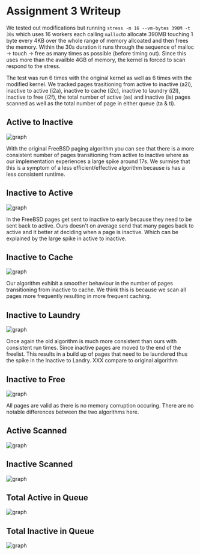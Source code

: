 # Assignment 3 Writeup

We tested out modifications but running `stress -m 16 --vm-bytes 390M -t 30s` which uses 16 workers each calling `malloc`to allocate 390MB touching 1 byte every 4KB over the whole range of memory allcoated and then frees the memory. Within the 30s duration it runs through the sequence of malloc -> touch -> free as many times as possible (before timing out). Since this uses more than the availble 4GB of memory, the kernel is forced to scan respond to the stress.

The test was run 6 times with the original kernel as well as 6 times with the modified kernel. We tracked pages trasitioning from active to inactive (a2i), inactive to active (i2a), inactive to cache (i2c), inactive to laundry (i2l), inactive to free (i2f), the total number of active (as) and inactive (is) pages scanned as well as the total number of page in either queue (ta & ti).

## Active to Inactive

![graph](./img/a2i.png)

With the original FreeBSD paging algorithm you can see that there is a more consistent number of pages transitioning from active to inactive where as our implementation experiences a large spike around 17s. We surmise that this is a symptom of a less efficient/effective algorithm because is has a less consistent runtime. 

## Inactive to Active

![graph](./img/i2a.png)

In the FreeBSD pages get sent to inactive to early because they need to be sent back to active. Ours doesn't on average send that many pages back to active and it better at deciding when a page is inactive. Which can be explained by the large spike in active to inactive.

## Inactive to Cache

![graph](./img/i2c.png)

Our algorithm exhibit a smoother behaviour in the number of pages transitioning from inactive to cache. We think this is because we scan all pages more frequently resulting in more frequent caching. 

## Inactive to Laundry

![graph](./img/i2l.png)

Once again the old algorithm is much more consistent than ours with consistent run times. Since inactive pages are moved to the end of the freelist. This results in a build up of pages that need to be laundered thus the spike in the Inactive to Landry. XXX compare to original algorithm

## Inactive to Free

![graph](./img/i2f.png)

All pages are valid as there is no memory corruption occuring. There are no notable differences between the two algorithms here.

## Active Scanned

![graph](./img/as.png)

## Inactive Scanned

![graph](./img/is.png)

## Total Active in Queue

![graph](./img/ta.png)

## Total Inactive in Queue

![graph](./img/ti.png)
